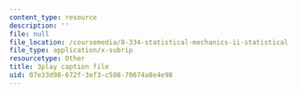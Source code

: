 ```yaml
---
content_type: resource
description: ''
file: null
file_location: /coursemedia/8-334-statistical-mechanics-ii-statistical-physics-of-fields-spring-2014/07e33d98672f3ef3c50870674a8e4e98_MphmZC2o0aM.srt
file_type: application/x-subrip
resourcetype: Other
title: 3play caption file
uid: 07e33d98-672f-3ef3-c508-70674a8e4e98
---
```

